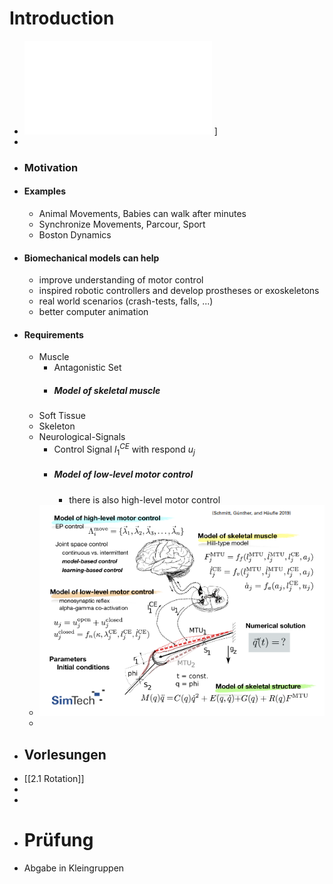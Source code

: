 # Introduction
- ![Part2-BiolCybMech.pdf](../assets/Part2-BiolCybMech_1700032031209_0.pdf) ]
-
- ### Motivation
- #### Examples
	- Animal Movements, Babies can walk after minutes
	- Synchronize Movements, Parcour, Sport
	- Boston Dynamics
- #### Biomechanical models can help
	- improve understanding of motor control
	- inspired robotic controllers and develop prostheses or exoskeletons
	- real world scenarios (crash-tests, falls, ...)
	- better computer animation
- #### Requirements
	- Muscle
		- Antagonistic Set
		- ##### Model of skeletal muscle
	- Soft Tissue
	- Skeleton
	- Neurological-Signals
		- Control Signal $l_1^{CE}$ with respond $u_j$
		- ##### Model of low-level motor control
			- there is also high-level motor control
	- ![image.png](../assets/image_1700036229724_0.png)
	-
- ## Vorlesungen
- [[2.1 Rotation]]
-
-
- # Prüfung
- Abgabe in Kleingruppen